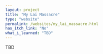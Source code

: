 ```yaml
---
layout: project
title: "My Lai Massacre"
type: "website"
permalink: /websites/my_lai_massacre.html
has_itch_link: "No"
what_i_learned: "TBD"
---
```

TBD